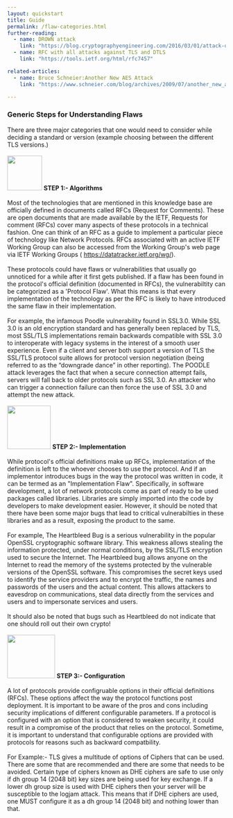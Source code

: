 ```yaml
---
layout: quickstart
title: Guide
permalink: /flaw-categories.html
further-reading:
  - name: DROWN attack
    link: "https://blog.cryptographyengineering.com/2016/03/01/attack-of-week-drown/"
  - name: RFC with all attacks against TLS and DTLS
    link: "https://tools.ietf.org/html/rfc7457"

related-articles:
  - name: Bruce Schneier:Another New AES Attack
    link: "https://www.schneier.com/blog/archives/2009/07/another_new_aes.html#"

---
```

<p>
  <div style="margin-top:2vw;">
    <h3>Generic Steps for Understanding Flaws</h3>
  </div>

  There are three major categories that one would need to consider while deciding a standard or version (example choosing between the different TLS versions.)
  <br /> <br />
  <img src="/static_files/common/protocol.png" style="width:80px;height:80px;" /> <strong>STEP 1:- Algorithms</strong>
  <br /> <br />
  Most of the technologies that are mentioned in this knowledge base are officially defined in documents called RFCs (Request for Comments).
  These are open documents that are made available by the IETF, Requests for comment (RFCs) cover many aspects of these protocols in a technical fashion.
  One can think of an RFC as a guide to implement a particular piece of technology like Network Protocols. RFCs associated with an active IETF Working Group can also be
  accessed from the Working Group's web page via IETF Working Groups ( <a href="https://datatracker.ietf.org/wg/">https://datatracker.ietf.org/wg/</a>).
  <br /> <br />
  These protocols could have flaws or vulnerabilities that usually go unnoticed for a while after it first gets published. If a flaw has been found in the protocol's official
  definition (documented in RFCs), the vulnerabiltity can be categorized as a 'Protocol Flaw'. What this means is that every implementation of the technology as per the
  RFC is likely to have introduced the same flaw in their implementation.
  <br /> <br />
  For example, the infamous Poodle vulnerability found in SSL3.0.  While SSL 3.0 is an old encryption standard and has generally been replaced by TLS, most SSL/TLS implementations
  remain backwards compatible with SSL 3.0 to interoperate with legacy systems in the interest of a smooth user experience. Even if a client and server both support a version of
  TLS the SSL/TLS protocol suite allows for protocol version negotiation (being referred to as the “downgrade dance” in other reporting). The POODLE attack leverages the fact that
  when a secure connection attempt fails, servers will fall back to older protocols such as SSL 3.0. An attacker who can trigger a connection failure can then force the use of SSL
  3.0 and attempt the new attack.
  <br /> <br />
  <img src="/static_files/common/implementation.png " style="width:100px;height:100px;" /> <strong>STEP 2:- Implementation</strong>
  <br /> <br />
  While protocol's official definitions make up RFCs, implementation of the definition is left to the whoever chooses to use the protocol. And if an implementor introduces
  bugs in the way the protocol was written in code, it can be termed as an "Implementation Flaw". Specifically, in software development, a lot of network protocols come as
  part of ready to be used packages called libraries. Libraries are simply imported into the code by developers to make development easier.  However, it should be noted that there
  have been some major bugs that lead to critical vulnerabilties in these libraries and as a result, exposing the product to the same.
  <br /> <br />
  For example, The Heartbleed Bug is a serious vulnerability in the popular OpenSSL cryptographic software library. This weakness allows stealing the information protected,
  under normal conditions, by the SSL/TLS encryption used to secure the Internet. The Heartbleed bug allows anyone on the Internet to read the memory of the systems protected
  by the vulnerable versions of the OpenSSL software. This compromises the secret keys used to identify the service providers and to encrypt the traffic, the names and passwords
  of the users and the actual content. This allows attackers to eavesdrop on communications, steal data directly from the services and users and to impersonate services and users.
  <br /> <br />
  It should also be noted that bugs such as Heartbleed do not indicate that one should roll out their own crypto!
  <br /> <br />
  <img src="/static_files/common/configuration.jpg " style="width:110px;height:100px;" /> <strong>STEP 3:- Configuration</strong>
  <br /> <br />
  A lot of protocols provide configruable options in their official definitions (RFCs). These options affect the way the protocol functions post deployment.
  It is important to be aware of the pros and cons including security implications of different configurable parameters. If a protocol is configured with an option that is
  considered to weaken security, it could result in a compromise of the product that relies on the protocol. Sometime, it is important to understand that configurable options
  are provided with protocols for reasons such as backward compatbility.
  <br /> <br />
  For Example:- TLS gives a multitude of options of Ciphers that can be used. There are some that are recommended and there are some that needs to be avoided. Certain type of ciphers
  known as DHE ciphers are safe to use only if dh group 14 (2048 bit) key sizes are being used for key exchange. If a lower dh group size is used with DHE ciphers then your server
  will be susceptible to the logjam attack.
  This means that if DHE ciphers are used, one MUST configure it as a dh group 14 (2048 bit) and nothing lower than that.
</p>
